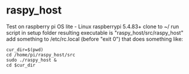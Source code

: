 # raspy_host
Test on raspberry pi OS lite - Linux raspberrypi 5.4.83+
clone to ~/
run script in setup folder
resulting executable is "raspy_host/src/raspy_host" 
add something to /etc/rc.local (before "exit 0") that does something like:
```
cur_dir=$(pwd)
cd /home/pi/raspy_host/src
sudo ./raspy_host &
cd $cur_dir
```
